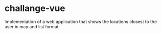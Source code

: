# challange-vue
Implementation of a web application that shows the locations closest to the user in map and list format.
